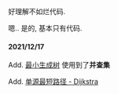 好理解不如烂代码.

嗯.. 是的, 基本只有代码.

#### 2021/12/17
Add. [最小生成树](https://github.com/mhvvv/Data_structures-and-algorithms/blob/main/%E7%BB%8F%E5%85%B8%E6%95%B0%E6%8D%AE%E7%BB%93%E6%9E%84/%E6%9C%80%E5%B0%8F%E7%94%9F%E6%88%90%E6%A0%91.cpp)  使用到了**并查集**

Add. [单源最短路径 - Dijkstra](https://github.com/mhvvv/Data_structures-and-algorithms/blob/main/%E7%BB%8F%E5%85%B8%E6%95%B0%E6%8D%AE%E7%BB%93%E6%9E%84/Dijkstra.cpp)
